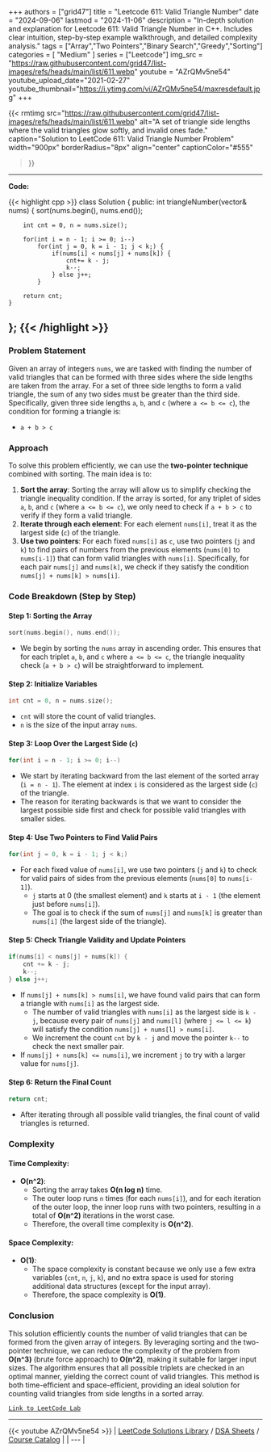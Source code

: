 
+++
authors = ["grid47"]
title = "Leetcode 611: Valid Triangle Number"
date = "2024-09-06"
lastmod = "2024-11-06"
description = "In-depth solution and explanation for Leetcode 611: Valid Triangle Number in C++. Includes clear intuition, step-by-step example walkthrough, and detailed complexity analysis."
tags = ["Array","Two Pointers","Binary Search","Greedy","Sorting"]
categories = [
    "Medium"
]
series = ["Leetcode"]
img_src = "https://raw.githubusercontent.com/grid47/list-images/refs/heads/main/list/611.webp"
youtube = "AZrQMv5ne54"
youtube_upload_date="2021-02-27"
youtube_thumbnail="https://i.ytimg.com/vi/AZrQMv5ne54/maxresdefault.jpg"
+++


{{< rmtimg 
    src="https://raw.githubusercontent.com/grid47/list-images/refs/heads/main/list/611.webp" 
    alt="A set of triangle side lengths where the valid triangles glow softly, and invalid ones fade."
    caption="Solution to LeetCode 611: Valid Triangle Number Problem"
    width="900px"
    borderRadius="8px"
    align="center" 
    captionColor="#555"
>}}
---
**Code:**

{{< highlight cpp >}}
class Solution {
public:
    int triangleNumber(vector<int>& nums) {
        sort(nums.begin(), nums.end());
        
        int cnt = 0, n = nums.size();
        
        for(int i = n - 1; i >= 0; i--)
            for(int j = 0, k = i - 1; j < k;) {
                if(nums[i] < nums[j] + nums[k]) {
                    cnt+= k - j;
                    k--;
                } else j++;
            }
        
        return cnt;
    }
};
{{< /highlight >}}
---

### Problem Statement

Given an array of integers `nums`, we are tasked with finding the number of valid triangles that can be formed with three sides where the side lengths are taken from the array. For a set of three side lengths to form a valid triangle, the sum of any two sides must be greater than the third side. Specifically, given three side lengths `a`, `b`, and `c` (where `a <= b <= c`), the condition for forming a triangle is:

- `a + b > c`

### Approach

To solve this problem efficiently, we can use the **two-pointer technique** combined with sorting. The main idea is to:
1. **Sort the array**: Sorting the array will allow us to simplify checking the triangle inequality condition. If the array is sorted, for any triplet of sides `a`, `b`, and `c` (where `a <= b <= c`), we only need to check if `a + b > c` to verify if they form a valid triangle.
2. **Iterate through each element**: For each element `nums[i]`, treat it as the largest side (`c`) of the triangle.
3. **Use two pointers**: For each fixed `nums[i]` as `c`, use two pointers (`j` and `k`) to find pairs of numbers from the previous elements (`nums[0]` to `nums[i-1]`) that can form valid triangles with `nums[i]`. Specifically, for each pair `nums[j]` and `nums[k]`, we check if they satisfy the condition `nums[j] + nums[k] > nums[i]`.

### Code Breakdown (Step by Step)

#### Step 1: Sorting the Array
```cpp
sort(nums.begin(), nums.end());
```
- We begin by sorting the `nums` array in ascending order. This ensures that for each triplet `a`, `b`, and `c` where `a <= b <= c`, the triangle inequality check (`a + b > c`) will be straightforward to implement.

#### Step 2: Initialize Variables
```cpp
int cnt = 0, n = nums.size();
```
- `cnt` will store the count of valid triangles.
- `n` is the size of the input array `nums`.

#### Step 3: Loop Over the Largest Side (`c`)
```cpp
for(int i = n - 1; i >= 0; i--)
```
- We start by iterating backward from the last element of the sorted array (`i = n - 1`). The element at index `i` is considered as the largest side (`c`) of the triangle.
- The reason for iterating backwards is that we want to consider the largest possible side first and check for possible valid triangles with smaller sides.

#### Step 4: Use Two Pointers to Find Valid Pairs
```cpp
for(int j = 0, k = i - 1; j < k;)
```
- For each fixed value of `nums[i]`, we use two pointers (`j` and `k`) to check for valid pairs of sides from the previous elements (`nums[0]` to `nums[i-1]`).
  - `j` starts at 0 (the smallest element) and `k` starts at `i - 1` (the element just before `nums[i]`).
  - The goal is to check if the sum of `nums[j]` and `nums[k]` is greater than `nums[i]` (the largest side of the triangle).

#### Step 5: Check Triangle Validity and Update Pointers
```cpp
if(nums[i] < nums[j] + nums[k]) {
    cnt += k - j;
    k--;
} else j++;
```
- If `nums[j] + nums[k] > nums[i]`, we have found valid pairs that can form a triangle with `nums[i]` as the largest side.
  - The number of valid triangles with `nums[i]` as the largest side is `k - j`, because every pair of `nums[j]` and `nums[l]` (where `j <= l <= k`) will satisfy the condition `nums[j] + nums[l] > nums[i]`.
  - We increment the count `cnt` by `k - j` and move the pointer `k--` to check the next smaller pair.
- If `nums[j] + nums[k] <= nums[i]`, we increment `j` to try with a larger value for `nums[j]`.

#### Step 6: Return the Final Count
```cpp
return cnt;
```
- After iterating through all possible valid triangles, the final count of valid triangles is returned.

### Complexity

#### Time Complexity:
- **O(n^2)**: 
  - Sorting the array takes **O(n log n)** time.
  - The outer loop runs `n` times (for each `nums[i]`), and for each iteration of the outer loop, the inner loop runs with two pointers, resulting in a total of **O(n^2)** iterations in the worst case.
  - Therefore, the overall time complexity is **O(n^2)**.

#### Space Complexity:
- **O(1)**: 
  - The space complexity is constant because we only use a few extra variables (`cnt`, `n`, `j`, `k`), and no extra space is used for storing additional data structures (except for the input array).
  - Therefore, the space complexity is **O(1)**.

### Conclusion

This solution efficiently counts the number of valid triangles that can be formed from the given array of integers. By leveraging sorting and the two-pointer technique, we can reduce the complexity of the problem from **O(n^3)** (brute force approach) to **O(n^2)**, making it suitable for larger input sizes. The algorithm ensures that all possible triplets are checked in an optimal manner, yielding the correct count of valid triangles. This method is both time-efficient and space-efficient, providing an ideal solution for counting valid triangles from side lengths in a sorted array.

[`Link to LeetCode Lab`](https://leetcode.com/problems/valid-triangle-number/description/)

---
{{< youtube AZrQMv5ne54 >}}
| [LeetCode Solutions Library](https://grid47.xyz/leetcode/) / [DSA Sheets](https://grid47.xyz/sheets/) / [Course Catalog](https://grid47.xyz/courses/) |
| --- |
